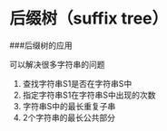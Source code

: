 # 后缀树（suffix tree）

###后缀树的应用

可以解决很多字符串的问题

1. 查找字符串S1是否在字符串S中
2. 指定字符串S1在字符串S中出现的次数
3. 字符串S中的最长重复子串
4. 2个字符串的最长公共部分


